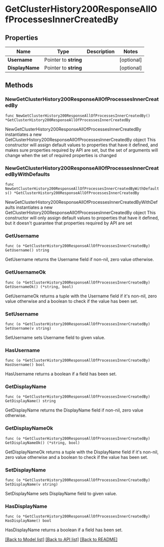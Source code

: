 # GetClusterHistory200ResponseAllOfProcessesInnerCreatedBy

## Properties

Name | Type | Description | Notes
------------ | ------------- | ------------- | -------------
**Username** | Pointer to **string** |  | [optional] 
**DisplayName** | Pointer to **string** |  | [optional] 

## Methods

### NewGetClusterHistory200ResponseAllOfProcessesInnerCreatedBy

`func NewGetClusterHistory200ResponseAllOfProcessesInnerCreatedBy() *GetClusterHistory200ResponseAllOfProcessesInnerCreatedBy`

NewGetClusterHistory200ResponseAllOfProcessesInnerCreatedBy instantiates a new GetClusterHistory200ResponseAllOfProcessesInnerCreatedBy object
This constructor will assign default values to properties that have it defined,
and makes sure properties required by API are set, but the set of arguments
will change when the set of required properties is changed

### NewGetClusterHistory200ResponseAllOfProcessesInnerCreatedByWithDefaults

`func NewGetClusterHistory200ResponseAllOfProcessesInnerCreatedByWithDefaults() *GetClusterHistory200ResponseAllOfProcessesInnerCreatedBy`

NewGetClusterHistory200ResponseAllOfProcessesInnerCreatedByWithDefaults instantiates a new GetClusterHistory200ResponseAllOfProcessesInnerCreatedBy object
This constructor will only assign default values to properties that have it defined,
but it doesn't guarantee that properties required by API are set

### GetUsername

`func (o *GetClusterHistory200ResponseAllOfProcessesInnerCreatedBy) GetUsername() string`

GetUsername returns the Username field if non-nil, zero value otherwise.

### GetUsernameOk

`func (o *GetClusterHistory200ResponseAllOfProcessesInnerCreatedBy) GetUsernameOk() (*string, bool)`

GetUsernameOk returns a tuple with the Username field if it's non-nil, zero value otherwise
and a boolean to check if the value has been set.

### SetUsername

`func (o *GetClusterHistory200ResponseAllOfProcessesInnerCreatedBy) SetUsername(v string)`

SetUsername sets Username field to given value.

### HasUsername

`func (o *GetClusterHistory200ResponseAllOfProcessesInnerCreatedBy) HasUsername() bool`

HasUsername returns a boolean if a field has been set.

### GetDisplayName

`func (o *GetClusterHistory200ResponseAllOfProcessesInnerCreatedBy) GetDisplayName() string`

GetDisplayName returns the DisplayName field if non-nil, zero value otherwise.

### GetDisplayNameOk

`func (o *GetClusterHistory200ResponseAllOfProcessesInnerCreatedBy) GetDisplayNameOk() (*string, bool)`

GetDisplayNameOk returns a tuple with the DisplayName field if it's non-nil, zero value otherwise
and a boolean to check if the value has been set.

### SetDisplayName

`func (o *GetClusterHistory200ResponseAllOfProcessesInnerCreatedBy) SetDisplayName(v string)`

SetDisplayName sets DisplayName field to given value.

### HasDisplayName

`func (o *GetClusterHistory200ResponseAllOfProcessesInnerCreatedBy) HasDisplayName() bool`

HasDisplayName returns a boolean if a field has been set.


[[Back to Model list]](../README.md#documentation-for-models) [[Back to API list]](../README.md#documentation-for-api-endpoints) [[Back to README]](../README.md)


